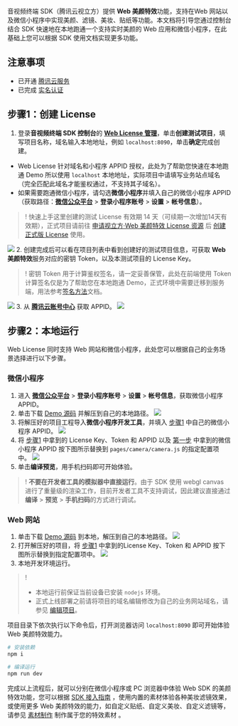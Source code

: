 音视频终端 SDK（腾讯云视立方）提供 **Web 美颜特效**功能，支持在Web 网站以及微信小程序中实现美颜、滤镜、美妆、贴纸等功能。本文档将引导您通过控制台结合 SDK 快速地在本地跑通一个支持实时美颜的 Web 应用和微信小程序，在此基础上您可以根据 SDK 使用文档实现更多功能。

## 注意事项
- 已开通 [腾讯云服务](https://cloud.tencent.com/product/x-magic)
- 已完成 [实名认证](https://cloud.tencent.com/document/product/378/3629)

## 步骤1：创建 License[](id:step1)

1. 登录**音视频终端 SDK 控制台**的 **[Web License 管理](https://console.cloud.tencent.com/vcube/web)**，单击**创建测试项目**，填写项目名称，域名输入本地地址，例如  `localhost:8090`，单击**确定**完成创建。
  - Web License 针对域名和小程序 APPID 授权，此处为了帮助您快速在本地跑通 Demo 所以使用 `localhost` 本地地址，实际项目中请填写业务站点域名（完全匹配此域名才能鉴权通过，不支持其子域名）。
  - 如果需要跑通微信小程序，请勾选**微信小程序**并填入自己的微信小程序 APPID（获取路径：[**微信公众平台**](https://mp.weixin.qq.com/) > **登录小程序账号** > **设置** > **帐号信息**）。
>! 快速上手这里创建的测试 License 有效期 14 天（可续期一次增加14天有效期），正式项目请前往 [申请视立方·Web 美颜特效 License 资源](https://cloud.tencent.com/apply/p/9fuh8sv6fl) 后 [创建正式版 License](https://cloud.tencent.com/document/product/616/71368#formal) 使用。
>
![](https://qcloudimg.tencent-cloud.cn/raw/8e1bc705d6bcd48d39d7c24feba2c849.png)
2. 创建完成后可以看在项目列表中看到创建好的测试项目信息，可获取 **Web 美颜特效**服务对应的密钥 Token，以及本测试项目的 License Key。
> ! 密钥 Token 用于计算鉴权签名，请一定妥善保管，此处在前端使用 Token 计算签名仅是为了帮助您在本地跑通 Demo，正式环境中需要迁移到服务端，用法参考[签名方法](https://cloud.tencent.com/document/product/616/71370#.E7.AD.BE.E5.90.8D.E6.96.B9.E6.B3.95)文档。
> 
![](https://qcloudimg.tencent-cloud.cn/raw/fc9f6fb773770cfb45d774c911b9e7bf.png)
3. 从 **[腾讯云账号中心](https://console.cloud.tencent.com/developer)** 获取 APPID。
![](https://qcloudimg.tencent-cloud.cn/raw/a237e4493e425219550b557254cf0fdf.png)


## 步骤2：本地运行[](id:step2)
Web License 同时支持 Web 网站和微信小程序，此处您可以根据自己的业务场景选择进行以下步骤。

### 微信小程序
1. 进入 [**微信公众平台**](https://mp.weixin.qq.com/) > **登录小程序账号** > **设置** > **帐号信息**，获取微信小程序 APPID。[](id:step2_1)
2. 单击下载 [Demo 源码](https://webar-static.tencent-cloud.com/docs/quick-demo/arsdk-miniprogram-quick-demo.zip) 并解压到自己的本地路径。
![](https://qcloudimg.tencent-cloud.cn/raw/41ad290a3524eb252cef4b46d30b3e52.png)
3. 将解压好的项目工程导入**微信小程序开发工具**，并填入 [步骤1](#step1) 中自己的微信小程序 APPID。
![](https://qcloudimg.tencent-cloud.cn/raw/15656d6fb9a9226ee97d08707bad3f6f.png)
4. 将 [步骤1](#step1) 中拿到的 License Key、Token 和 APPID 以及 [第一步](#step2_1) 中拿到的微信小程序 APPID 按下图所示替换到 `pages/camera/camera.js` 的指定配置项中。 
![](https://qcloudimg.tencent-cloud.cn/raw/e35b5be4b42a7ef8055ca1103f36cb50.png)
5. 单击**编译预览**，用手机扫码即可开始体验。

>! **不要在开发者工具的模拟器中直接运行**。由于 SDK 使用 webgl canvas 进行了重量级的渲染工作，目前开发者工具不支持调试，因此建议直接通过**编译** > **预览** > **手机扫码**的方式进行调试。


### Web 网站
1. 单击下载 [Demo 源码](https://webar-static.tencent-cloud.com/docs/quick-demo/source.zip) 到本地，解压到自己的本地路径。
![](https://qcloudimg.tencent-cloud.cn/raw/3abace08c278a84928dc64a63eb6b7c3.png)
2. 打开解压好的项目，将 [步骤1](#step1) 中拿到的License Key、Token 和 APPID 按下图所示替换到指定配置项中。
![](https://qcloudimg.tencent-cloud.cn/raw/e35b5be4b42a7ef8055ca1103f36cb50.png)
3. 本地开发环境运行。
>!
> - 本地运行前保证当前设备已安装 `nodejs` 环境。
> - 正式上线部署之前请将项目的域名编辑修改为自己的业务网站域名，请参见 [编辑项目](https://cloud.tencent.com/document/product/616/71377#.E7.BC.96.E8.BE.91.E9.A1.B9.E7.9B.AE)。
> 
项目目录下依次执行以下命令后，打开浏览器访问 `localhost:8090` 即可开始体验 Web 美颜特效能力。
```bash
# 安装依赖
npm i 

# 编译运行
npm run dev
```

完成以上流程后，就可以分别在微信小程序或 PC 浏览器中体验 Web SDK 的美颜特效功能，您可以根据 [SDK 接入指南](https://cloud.tencent.com/document/product/616/71364) ，使用内置的素材体验各种美妆滤镜效果，或使用更多 Web 美颜特效的能力，如自定义贴纸、自定义美妆、自定义滤镜等，请参见 [素材制作](https://cloud.tencent.com/document/product/616/71379) 制作属于您的特效素材 。
